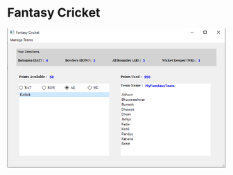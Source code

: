 # Fantasy Cricket
![Interface](https://raw.githubusercontent.com/vidhyasagarbobby/fantasycricket/main/images/Cover%20Photo.PNG)
